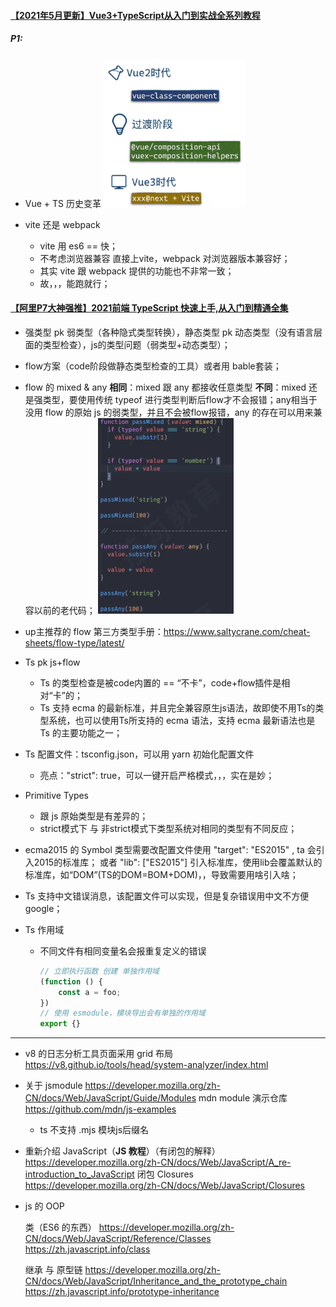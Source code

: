 #### [【2021年5月更新】Vue3+TypeScript从入门到实战全系列教程](https://www.bilibili.com/video/BV1gf4y1W783?from=search&seid=7092774578790706426&spm_id_from=333.337.0.0)

##### P1:

- Vue + TS 历史变革
  <img src=".image/image-20211207114356429.png" alt="image-20211207114356429" style="zoom: 67%;" />

- vite 还是 webpack
  - vite 用 es6 == 快；
  - 不考虑浏览器兼容 直接上vite，webpack 对浏览器版本兼容好；
  - 其实 vite 跟 webpack 提供的功能也不非常一致；
  - 故，，，能跑就行；



#### [【阿里P7大神强推】2021前端 TypeScript 快速上手,从入门到精通全集](https://www.bilibili.com/video/BV1784y1c7V9?p=2&spm_id_from=pageDriver)

- 强类型 pk 弱类型（各种隐式类型转换），静态类型 pk 动态类型（没有语言层面的类型检查），js的类型问题（弱类型+动态类型）；

- flow方案（code阶段做静态类型检查的工具）或者用 bable套装；

- flow 的 mixed & any
  **相同**：mixed 跟 any 都接收任意类型
  **不同**：mixed 还是强类型，要使用传统 typeof 进行类型判断后flow才不会报错；any相当于没用 flow 的原始 js 的弱类型，并且不会被flow报错，any 的存在可以用来兼容以前的老代码；
  <img src=".image/image-20211207203108923.png" alt="image-20211207203108923" style="zoom:50%;" />

- up主推荐的 flow 第三方类型手册：https://www.saltycrane.com/cheat-sheets/flow-type/latest/

- Ts pk js+flow

  - Ts 的类型检查是被code内置的 == “不卡”，code+flow插件是相对“卡”的；
  - Ts 支持 ecma 的最新标准，并且完全兼容原生js语法，故即使不用Ts的类型系统，也可以使用Ts所支持的 ecma 语法，支持 ecma 最新语法也是 Ts 的主要功能之一；

- Ts 配置文件：tsconfig.json，可以用 yarn 初始化配置文件

  - 亮点："strict": true，可以一键开启严格模式，，，实在是妙；

- Primitive Types

  - 跟 js 原始类型是有差异的；
  - strict模式下 与 非strict模式下类型系统对相同的类型有不同反应；

- ecma2015 的 Symbol 类型需要改配置文件使用 "target": "ES2015" , ta 会引入2015的标准库；
  或者 "lib": ["ES2015"] 引入标准库，使用lib会覆盖默认的标准库，如“DOM”(TS的DOM=BOM+DOM)，，导致需要用啥引入啥；

- Ts 支持中文错误消息，该配置文件可以实现，但是复杂错误用中文不方便google；

- Ts 作用域

  - 不同文件有相同变量名会报重复定义的错误

    ```typescript
    // 立即执行函数 创建 单独作用域
    (function () {
        const a = foo;
    })
    // 使用 esmodule，模块导出会有单独的作用域
    export {}
    ```



-----------

- v8 的日志分析工具页面采用 grid 布局
  https://v8.github.io/tools/head/system-analyzer/index.html

- 关于 jsmodule
  https://developer.mozilla.org/zh-CN/docs/Web/JavaScript/Guide/Modules
  mdn module 演示仓库 https://github.com/mdn/js-examples

  - ts 不支持 .mjs 模块js后缀名

-  重新介绍 JavaScript（**JS 教程**）（有闭包的解释）
  https://developer.mozilla.org/zh-CN/docs/Web/JavaScript/A_re-introduction_to_JavaScript
  闭包 Closures
  https://developer.mozilla.org/zh-CN/docs/Web/JavaScript/Closures

- js 的 OOP

  类（ES6 的东西）
  https://developer.mozilla.org/zh-CN/docs/Web/JavaScript/Reference/Classes 
  https://zh.javascript.info/class

  继承 与 原型链
  https://developer.mozilla.org/zh-CN/docs/Web/JavaScript/Inheritance_and_the_prototype_chain
  https://zh.javascript.info/prototype-inheritance

